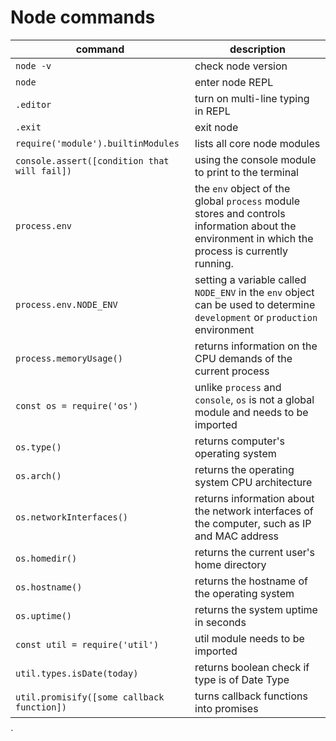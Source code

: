 # Node commands

| command                                      | description                                                                                                                                      |
| -------------------------------------------- | ------------------------------------------------------------------------------------------------------------------------------------------------ |
| `node -v`                                    | check node version                                                                                                                               |
| `node`                                       | enter node REPL                                                                                                                                  |
| `.editor`                                    | turn on multi-line typing in REPL                                                                                                                |
| `.exit`                                      | exit node                                                                                                                                        |
| `require('module').builtinModules`           | lists all core node modules                                                                                                                      |
| `console.assert([condition that will fail])` | using the console module to print to the terminal                                                                                                |
| `process.env`                                | the `env` object of the global `process` module stores and controls information about the environment in which the process is currently running. |
| `process.env.NODE_ENV`                       | setting a variable called `NODE_ENV` in the `env` object can be used to determine `development` or `production` environment                      |
| `process.memoryUsage()`                      | returns information on the CPU demands of the current process                                                                                    |
| `const os = require('os')`                   | unlike `process` and `console`, `os` is not a global module and needs to be imported                                                             |
| `os.type()`                                  | returns computer's operating system                                                                                                              |
| `os.arch()`                                  | returns the operating system CPU architecture                                                                                                    |
| `os.networkInterfaces()`                     | returns information about the network interfaces of the computer, such as IP and MAC address                                                     |
| `os.homedir()`                               | returns the current user's home directory                                                                                                        |
| `os.hostname()`                              | returns the hostname of the operating system                                                                                                     |
| `os.uptime()`                                | returns the system uptime in seconds                                                                                                             |
| `const util = require('util')`               | util module needs to be imported                                                                                                                 |
| `util.types.isDate(today)`                   | returns boolean check if type is of Date Type                                                                                                    |
| `util.promisify([some callback function])`   | turns callback functions into promises                                                                                                           |

`
